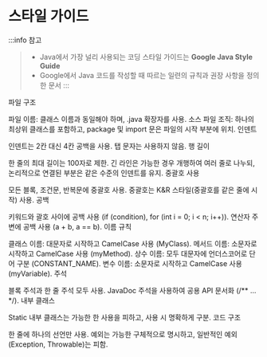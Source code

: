 # 스타일 가이드

:::info 참고  
>- Java에서 가장 널리 사용되는 코딩 스타일 가이드는 **Google Java Style Guide** 
>- Google에서 Java 코드를 작성할 때 따르는 일련의 규칙과 권장 사항을 정의한 문서
:::

파일 구조

파일 이름: 클래스 이름과 동일해야 하며, .java 확장자를 사용.
소스 파일 조직: 하나의 최상위 클래스를 포함하고, package 및 import 문은 파일의 시작 부분에 위치.
인덴트

인덴트는 2칸 대신 4칸 공백을 사용.
탭 문자는 사용하지 않음.
행 길이

한 줄의 최대 길이는 100자로 제한.
긴 라인은 가능한 경우 개행하여 여러 줄로 나누되, 논리적으로 연결된 부분은 같은 수준의 인덴트를 유지.
중괄호 사용

모든 블록, 조건문, 반복문에 중괄호 사용.
중괄호는 K&R 스타일(중괄호를 같은 줄에 시작) 사용.
공백

키워드와 괄호 사이에 공백 사용 (if (condition), for (int i = 0; i < n; i++)).
연산자 주변에 공백 사용 (a + b, a == b).
이름 규칙

클래스 이름: 대문자로 시작하고 CamelCase 사용 (MyClass).
메서드 이름: 소문자로 시작하고 CamelCase 사용 (myMethod).
상수 이름: 모두 대문자에 언더스코어로 단어 구분 (CONSTANT_NAME).
변수 이름: 소문자로 시작하고 CamelCase 사용 (myVariable).
주석

블록 주석과 한 줄 주석 모두 사용.
JavaDoc 주석을 사용하여 공용 API 문서화 (/** ... */).
내부 클래스

Static 내부 클래스는 가능한 한 사용을 피하고, 사용 시 명확하게 구분.
코드 구조

한 줄에 하나의 선언만 사용.
예외는 가능한 구체적으로 명시하고, 일반적인 예외 (Exception, Throwable)는 피함.